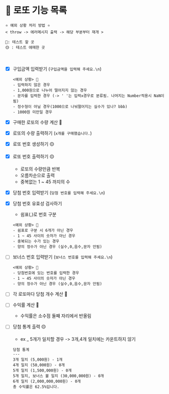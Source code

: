 # 🎯 로또 기능 목록

```
⭐ 예외 상황 처리 방법 ⭐
< throw -> 에러메시지 출력 -> 해당 부분부터 재개 >

🚩: 테스트 할 곳
🟡 : 테스트 애매한 곳
```

<br>

- [x] 구입금액 입력받기 (`구입금액을 입력해 주세요.\n`)
  ```
  <예외 상황> 🚩
  - 입력하지 않은 경우
  - 1,000원으로 나누어 떨어지지 않는 경우
  - 문자를 입력한 경우 (-> ' '는 입력x경우로 분류됨. 나머지는 Number적용시 NaN이 됨)
  - 정수형이 아닐 경우(1000으로 나눠떨어지는 실수가 있나? bbb)
  - 1000원 미만일 경우
  ```
- [x] 구매한 로또의 수량 계산 🚩
- [x] 로또의 수량 출력하기 (`x개를 구매했습니다.`)

- [x] 로또 번호 생성하기 🟡
- [x] 로또 번호 출력하기 🟡

  - 로또의 수량만큼 반복
  - 오름차순으로 출력
  - 중복없는 1 ~ 45 까지의 수

- [x] 당첨 번호 입력받기 (`당첨 번호를 입력해 주세요.\n`)
- [x] 당첨 번호 유효성 검사하기
  - 쉼표(,)로 번호 구분
  ```
  <예외 상황> 🚩
  - 쉼표로 구분 시 6개가 아닌 경우
  - 1 ~ 45 사이의 숫자가 아닌 경우
  - 중복되는 수가 있는 경우
  - 양의 정수가 아닌 경우 (실수,0,음수,문자 안됨)
  ```
- [ ] 보너스 번호 입력받기 (`보너스 번호를 입력해 주세요.\n`)

  ```
  <예외 상황> 🚩
  - 당첨번호에 있는 번호를 입력한 경우
  - 1 ~ 45 사이의 숫자가 아닌 경우
  - 양의 정수가 아닌 경우 (실수,0,음수,문자 안됨)
  ```

- [ ] 각 로또마다 당첨 개수 계산 🚩
- [ ] 수익률 계산 🚩

  - 수익률은 소수점 둘째 자리에서 반올림

- [ ] 당첨 통계 출력 🟡
  - ex \_ 5개가 일치할 경우 -> 3개,4개 일치에는 카운트하지 않기
  ```
  당첨 통계
  ---
  3개 일치 (5,000원) - 1개
  4개 일치 (50,000원) - 0개
  5개 일치 (1,500,000원) - 0개
  5개 일치, 보너스 볼 일치 (30,000,000원) - 0개
  6개 일치 (2,000,000,000원) - 0개
  총 수익률은 62.5%입니다.
  ```
